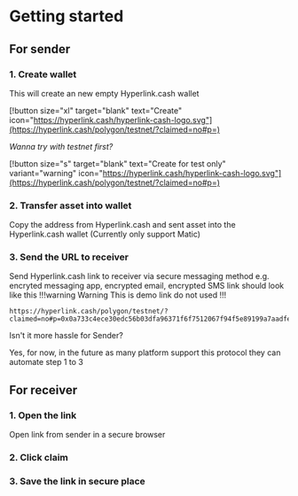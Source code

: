 # Getting started

## For sender
### 1. Create wallet
This will create an new empty Hyperlink.cash wallet

[!button size="xl" target="blank" text="Create" icon="https://hyperlink.cash/hyperlink-cash-logo.svg"](https://hyperlink.cash/polygon/testnet/?claimed=no#p=)

*Wanna try with testnet first?*

[!button size="s" target="blank" text="Create for test only" variant="warning" icon="https://hyperlink.cash/hyperlink-cash-logo.svg"](https://hyperlink.cash/polygon/testnet/?claimed=no#p=)

### 2. Transfer asset into wallet
Copy the address from Hyperlink.cash and sent asset into the Hyperlink.cash wallet (Currently only support Matic)

### 3. Send the URL to receiver
Send Hyperlink.cash link to receiver via secure messaging method e.g. encryted messaging app, encrypted email, encrypted SMS
link should look like this
!!!warning Warning
This is demo link do not used
!!!
```
https://hyperlink.cash/polygon/testnet/?claimed=no#p=0x0a733c4ece30edc56b03dfa96371f6f7512067f94f5e89199a7aadfe9dedba60
```
Isn't it more hassle for Sender?

Yes, for now, in the future as many platform support this protocol they can automate step 1 to 3

## For receiver
### 1. Open the link
Open link from sender in a secure browser

### 2. Click claim

### 3. Save the link in secure place
